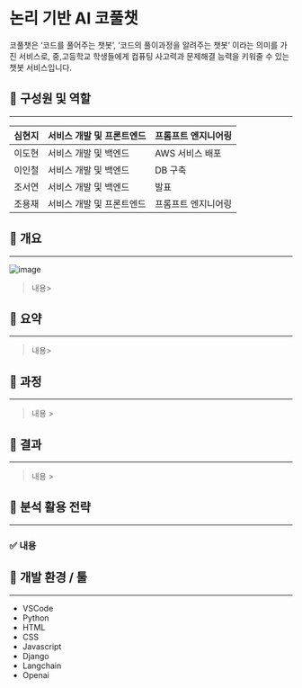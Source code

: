 # 논리 기반 AI 코풀챗 
코풀챗은 ‘코드를 풀어주는 챗봇’, ‘코드의 풀이과정을 알려주는 챗봇’ 이라는 의미를 가진 서비스로, 중,고등학교 학생들에게 컴퓨팅 사고력과 문제해결 능력을 키워줄 수 있는 챗봇 서비스입니다.





## 📌 **구성원 및 역할**

---

| 심현지 | 서비스 개발 및 프론트엔드 | 프롬프트 엔지니어링 |
| --- | --- | --- |
| 이도현 | 서비스 개발 및 백엔드 | AWS 서비스 배포 |
| 이인철 | 서비스 개발 및 백엔드 | DB 구축 |
| 조서연 | 서비스 개발 및 백엔드 | 발표 |
| 조용재 |서비스 개발 및 프론트엔드 | 프롬프트 엔지니어링 |

## 📌 개요

---
![image](https://github.com/makeflower99/chatbot_gptAPI/assets/155403618/1a91dbf0-4081-4a60-9abf-9e47b381c0a2)

> 내용> 



## 📌 요약

---

> 내용> 



## 📌 과정

---


> 내용 >

## 📌 결과

---

> 내용 >

## 📌 분석 활용 전략

---

### ✅ 내용


## 📌 개발 환경 / 툴

---

- VSCode
- Python
- HTML
- CSS
- Javascript
- Django 
- Langchain
- Openai




